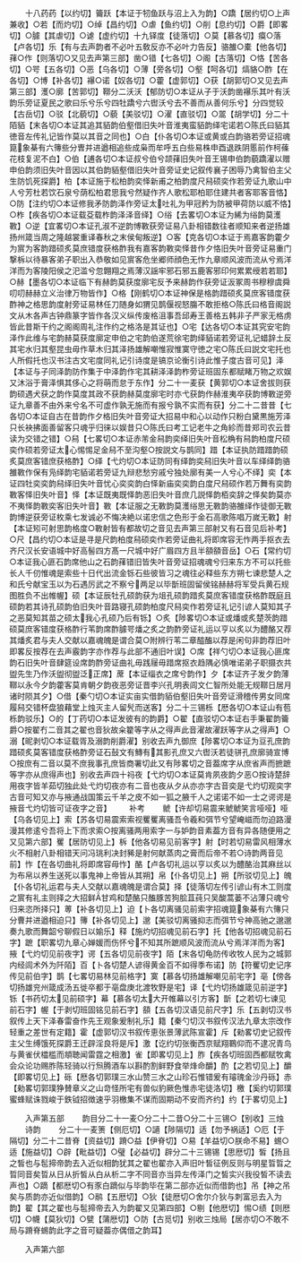 <!-- { "loadSidebar": true } -->
　　十八药药【以约切】籥跃【本证于牣鱼跃与沼上入为韵】○蹻【居约切○上声兼收】○若【而灼切】○绰【昌约切】○虐【鱼约切】○削【息约切】○爵【即畧切】○臄【其虐切】○谑【虚约切】十九铎度【徒落切】○莫【慕各切】瘼○落【卢各切】乐【有与去声韵者不必叶五敎反亦不必叶力告反】骆雒○橐【他各切】萚○作【则落切○又见去声第三部】凿○错【七各切】○阁【古落切】○恪【苦各切】○咢【五各切】○恶【乌各切】○薄【旁各切】○壑【呵各切】熇貉○酢【在各切】○博【补各切】襮○诺【奴各切】○藿【虚郭切】○获【胡郭切○又见去声第三部】濩○廓【苦郭切】鞹分二沃沃【郁防切○本证从子于沃韵凿襮乐其叶有沃韵乐旁证夏民之歌曰乐兮乐兮四牡蹻兮六辔沃兮去不善而从善何乐兮】分四觉较【古岳切】○驳【北藐切】○藐【美驳切】○濯【直驳切】○翯【胡学切】分二十陌貊【末各切○本证其追其貊韵伯壑借旧失叶音淮夷蛮貊韵绎宅诺若○陈氏曰貊其徳音左传礼记皆作莫以其音之同也】○白【仆各切○本证或黄或白韵骆若旁证招魂箟象棊有六簙些分曺并进遒相追些成枭而牟呼五白些易株申酉退跌阴慝前作柯蓧花枝复泥不白】○伯【逋各切○本证叔兮伯兮颉萚旧失叶音王锡申伯韵藐蹻濯以赠申伯韵须旧失叶音因以其伯韵貊壑借旧失叶音旁证史记叙传襄子困辱乃禽智伯主父生防饥死探爵】柏【本证施于松柏韵奕怿新甫之柏韵度尺舄硕奕作若旁证九歌山中人兮芳杜若饮石泉兮荫松柏君思我兮然疑作齐人歌松耶柏耶住建共者客耶客音恪】○防【注约切○本证修我矛防韵泽作旁证太吐礼为甲冠矜为防被甲荷防以威不恪】○柞【疾各切○本证载芟载柞韵泽泽音绎】○绤【去畧切○本证为絺为绤韵莫濩斁】○逆【宜畧切○本证孔淑不逆韵博斁获旁证易八卦相错数往者顺知来者逆扬雄扬州箴当周之隆越裳重译春秋之末侯甸叛逆】○客【克各切○本证于焉嘉客韵藿夕为賔为客韵踖硕炙莫庶错度获格酢我有嘉客韵斁奕怿昔作夕恪旧失叶音旁证易重门撃柝以待暴客弟子职出入恭敬如见賔客危坐郷师顔色无怍九章顺风波而流从兮焉洋洋而为客陵阳侯之汜滥兮忽翺翔之焉薄汉謡牢邪石邪五鹿客邪印何累累绶若若耶】○赫【墨各切○本证临下有赫韵莫获度廓宅反予来赫韵作获旁证汳冢周书穆穆虞舜叨叨赫赫立义治律万物皆作】○格【刚鹤切○本证神保是格韵踖硕炙莫庶客错度获酢神之格思韵度射旁证易林任刀随身如猬见鹊偃视怒膓不敢拒格○陈氏曰格音阁説文从木各声古钟鼎篆字皆作各汉义纵传废格沮事吾邱寿王善格五韩非子严家无格虏皆此昔斯干约之阁阁周礼注作约之格洛是其证也】○宅【达各切○本证其究安宅韵泽作此维与宅韵赫莫获度廓定申伯之宅韵伯遂荒徐宅韵绎貊诺若旁证礼记蜡辞土反其宅水归其壑昆虫毋作草木归其泽扬雄解嘲惟寂惟寞守徳之宅○陈氏曰説文宅托也人所假托也汉书注古文宅度同礼记引诗度是镐京论衡引诗此惟子度古音可见】泽【本证与子同泽韵防作集于中泽韵作宅其耕泽泽韵柞旁证班固东都赋睹万物之欢娱又沐浴于膏泽惧其侈心之将萌而怠于东作】分二十一麦获【黄郭切○本证舍拔则获韵硕遇犬获之韵作莫度其政不获韵赫莫度廓宅时亦弋获韵作赫淮夷卒获韵博斁逆旁证九章善不由外来兮名不可虚作孰无施而有报兮孰不实而有获】分二十二昔昔【七各切○本证自古在昔韵作夕格旧失叶音旁证大招易中和心以动作只粉白黛黒施芳泽只长袂拂面善留客只魂乎归徕以娱昔只○陈氏曰考工记老牛之角紾而昔郑司农云昔读为交错之错】○舄【七畧切○本证赤芾金舄韵奕绎旧失叶音松桷有舄韵柏度尺硕奕作硕若旁证太心惕惕足金舄不至沟壑○按説文与鹊同】踖【本证执防踖踖韵硕炙莫庶客错庶获格酢】○绎【弋灼切○本证防同有绎韵奕舄旧失叶音以车绎绎韵骆雒斁作保有凫绎韵宅貊诺若旁证九辩悲愁穷戚兮独处廓有美一人兮心不绎】奕【本证四牡奕奕韵舄绎旧失叶音忧心奕奕韵白怿新庙奕奕韵白度尺舄硕作若万舞有奕韵斁客怿旧失叶音】怿【本证既夷既怿韵恶旧失叶音庶几説怿韵栢奕辞之怿矣韵莫亦不夷怿韵斁奕客旧失叶音】斁【本证服之无斁韵莫濩绤思无斁韵骆雒绎作徒御无斁韵博逆获旁证枚乘七发诚必不悔决絶以诺忠信之色形于金石高歌陈唱万嵗无斁】射【本证矧可射思韵格度○斁射皆有都故切之音见去声第三部射又有石音见后补考】○尺【昌约切○本证是寻是尺韵柏度舄硕奕作若旁证曲礼将即席容无怍两手抠衣去齐尺汉长安语城中好高髻四方髙一尺城中好广眉四方且半頟頟音岳】○石【常约切○本证我心匪石韵席他山之石韵萚错旧皆失叶音旁证招魂魂兮归来东方不可以托些长人千仞惟魂是索些十日代出流金铄石些彼皆习之魂往必释些东方朔七谏悲楚人之和氏兮献宝玉以为石遇厉武之不察兮两足以毕斮班固留侯铭赫赫将军受兵黄石规图胜负不出帷幄】硕【本证辰牡孔硕韵获为俎孔硕韵踖炙莫庶客错度获格酢既庭且硕韵若其诗孔硕韵伯旧失叶音路寝孔硕韵柏度尺舄奕作若旁证礼记引谚人莫知其子之恶莫知其苗之硕太我心孔硕乃后有铄】○炙【陟畧切○本证或燔或炙楚茨韵踖硕莫庶客错度获格酢行苇韵席酢臄咢燔之炙之韵酢旁证礼运以亨以炙以为醴酪又荐其燔炙君与夫人交献以嘉魂魄是谓合莫○附辨行苇二章醓醢以荐是闲句非韵荐旧叶即畧反按荐在去声霰韵字亦作荐与此部不通旧叶误】○席【祥勺切○本证我心匪席韵石旧失叶音肆筵设席韵酢旁证曲礼毋践屦毋踖席抠衣趋隅必慎唯诺弟子职摄衣共盥先生乃作沃盥彻盥泛正席】蓆【本证缁衣之席兮韵作】夕【本证齐子发夕韵薄鞹以永今夕韵藿客莫肯朝夕韵夜恶旁证晋李兴孔明表闾文仁智所处能无规鞹日居月诸时陨其夕】○借【秦勺切○本证实亩实借韵貊伯壑旧失叶音旁证滑稽传男女同席履舄交错杯盘狼藉堂上烛灭主人留髠而送客】分二十三锡栎【厯各切○本证山有苞栎韵驳乐】○的【丁药切○本证发彼有的韵爵】○翟【直驳切○本证右手秉翟韵籥爵○按翟冇二音其之翟也音狄故籴籊等字从之得声此音濯故濯跃等字从之得声】○溺【昵剥切○本证载胥及溺韵削爵濯】别收去声九御庶【陟畧切○本证为豆孔庶韵踖硕炙莫客错度获格酢旁证石鼔文有鱄有其影孔庶又六辔沃若徒骈孔庶廓骑宣博○按庶有二音以莫不庶我事孔庶皆商署切此又有陟畧切之音葢席字从庶省声而摭蹠等字亦从庶得声也】别收去声四十祃夜【弋灼切○本证莫肯夙夜韵夕恶○按诗楚辞用夜字皆羊茹切独此处弋灼切夜亦有二音也夜从夕从亦亦字古音奕是弋灼切观奕字古音可知又亦与掖通战国策云千羊之皮不如一狐之腋千人之诺诺不如一士之谔谔是掖音弋灼切皆可证夜字之音】
　　补考
　　虩【许却切易震来虩虩笑言哑哑】哑【乌各切见上】索【苏各切易震索索视矍矍离骚吾令羲和弭节兮望崦嵫而勿迫路漫漫其修逺兮吾将上下而求索○按离骚两用索字一与妒韵音素葢方音有异各随便用之又见第六部】矍【居防切见上】柝【他各切易见前客字】射【时若切易雷风相薄水火不相射八卦相错天问冯珧利决封豨是射何献蒸肉之膏而后帝不若○诗韵两音见前】怍【在各切曲礼将即席容毋怍】酪【卢各切礼运以亨以炙以为醴酪治其麻丝以为布帛以养生送死以事鬼神上帝皆从其朔】帛【仆各切见上】朔【所驳切见上】魄【仆各切礼运君与夫人交献以嘉魂魄是谓合莫】择【徒落切左传引谚山有木工则度之賔有礼主则择之大招鲜甘鸡和楚酪只醢豚苦狗脍苴莼只吴酸蒿蒌不沾薄只魂兮归来恣所择只】蒪【补各切见上】迫【卜各切离骚见前索字招魂箟象棊有六簙只分曹并进遒相迫只】簙【补各切见上】邈【美驳切离骚抑志而弭节兮神高驰之邈邈奏九歌而舞韶兮聊假日以媮乐】释【施灼切招魂见前石字】托【他各切招魂见前石字】蹠【职畧切九章心婵媛而伤怀兮不知其所蹠顺风波而流从兮焉洋洋而为客】掖【弋灼切见前夜字】谔【五各切见前夜字】陌【末各切龟防传收牧人民为之城郭内经闾术外为阡陌】百【卜各切楚人谚得黄金百不如得季布诺】防【符矍切史记序传见前伯字】鹊【七畧切易林见前格字】寞【慕各切扬雄解嘲见前宅字】亳【傍各切扬雄兖州箴成汤五徙卒都于亳盘庚北渡牧野是宅】译【弋灼切扬雄箴见前逆字】铄【书药切太见前硕字】幕【慕各切太大开帷幕以引方客】斮【之若切七谏见前石字】幄【于剥切班固铭见前石字】頟【五各切汉语见前尺字】乐【五剥切汉书叙传上天下泽春雷奋作先王观象爰制礼乐】籍【秦勺切汉书叙传汉法九章太宗改作轻重之差世有定籍】霍【虚郭切汉书叙传恵张景薄武陈宣霍】斥【勑畧切史记叙传主父生缚饿死探爵王迁辟淫良将是斥】激【讫约切张衡西京赋翔鶤仰而不逮况青鸟与黄雀伏櫺槛而頫聴闻雷霆之相激】雀【即畧切见上】胙【疾各切班固西都赋牧禽会众论功赐胙陈轻骑以行炰腾酒车以斟酌割鲜野食举烽命釂】酌【之若切见上】釂【即畧切见上】砾【厯各切郭璞三水山赞三水之山珍石惟错爰有璿瑰金沙丹砾】赤【勑畧切郭璞狰賛章义之山竒怪所宅有兽似豹厥色惟赤宅徒洛切】檄【奚约切郭璞蜜蜂赋诛戮峻于鉄钺招徴速乎羽檄集不谋而固期动不安而齐约】约【于畧切见上】




　　入声第五部
　　韵目分二十一麦○分二十二昔○分二十三锡○【别收】三烛
　　诗韵
　　分二十一麦箦【侧厄切】○讁【陟隔切】适【勿予祸适】○厄【于隔切】分二十二昔脊【资益切】蹐○益【伊脊切】○易【羊益切○朕命不易】蜴○适【施益切】○辟【毗益切】○璧【必益切】辟分二十三锡锡【思厯切】皙【扬且之皙也与髢揥帝韵去入近似相韵犹其之翟也翟亦入声旧叶皙征例反则与明星晢晢之晢同音矣晢从日从折皙从白从析二字不同音亦当异左传泽门之皙实兴我役皙不读去声也】○蹢【都厯切○有豕白蹢似与毕韵毕在第二部亦近似而借韵也】吊【神之吊矣与质韵亦近似借韵】○鹝【五厯切】○狄【徒厯切○舍尔介狄与刺富忌去入为韵】翟【其之翟也与髢揥帝去入为韵翟又见第四部】○剔【他厯切】惕○绩【则厯切】○幭【莫狄切】○甓【蒲厯切】○防【古觅切】别收三烛局【居亦切○不敢不局与蹐脊蜴韵此字之音可疑葢亦偶借之韵耳】



　　入声第六部
